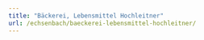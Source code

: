 ```yaml
---
title: "Bäckerei, Lebensmittel Hochleitner"
url: /echsenbach/baeckerei-lebensmittel-hochleitner/
---
```

